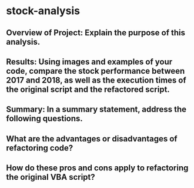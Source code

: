 # stock-analysis
## Overview of Project: Explain the purpose of this analysis.

## Results: Using images and examples of your code, compare the stock performance between 2017 and 2018, as well as the execution times of the original script and the refactored script.

## Summary: In a summary statement, address the following questions.
## What are the advantages or disadvantages of refactoring code?

## How do these pros and cons apply to refactoring the original VBA script?

